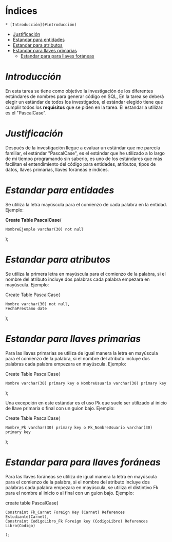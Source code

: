<!--ts-->
# Índices
	* [Introducción](#introducción)
* [Justificación](#jus)
* [Estandar para entidades](#EstandarEn)
* [Estandar para atributos](#EstandarAtr)
* [Estandar para llaves primarias](#EstandarPri)
	* [Estandar para para llaves foráneas](#EstandarFo)
<!--te-->


# *Introducción*

En esta tarea se tiene como objetivo la investigación de los diferentes estándares de nombres para generar código en SQL, En la tarea se deberá elegir un estándar de todos los investigados, el estándar elegido tiene que cumplir todos los **requisitos** que se piden en la tarea. El estandar a utilizar es el "PascalCase".


# *Justificación*

Después de la investigación llegue a evaluar un estándar que me parecía familiar, el estándar "PascalCase", es el estándar que he utilizado a lo largo de mi tiempo programando sin saberlo, es uno de los estándares que más facilitan el entendimiento del código para entidades, atributos, tipos de datos, llaves primarias, llaves foráneas e índices. 

# *Estandar para entidades*
Se utiliza la letra mayúscula para el comienzo de cada palabra en la entidad. Ejemplo:

**Create Table PascalCase**(

	NombreEjemplo varchar(30) not null
	
);

# *Estandar para atributos*
Se utiliza la primera letra en mayúscula para el comienzo de la palabra, si el nombre del atributo incluye dos palabras cada palabra empezara en mayúscula. Ejemplo:

Create Table PascalCase(

	Nombre varchar(30) not null,
	FechaPrestamo date
	
);

# *Estandar para llaves primarias*
Para las llaves primarias se utiliza de igual manera la letra en mayúscula para el comienzo de la palabra, si el nombre del atributo incluye dos palabras cada palabra empezara en mayúscula. Ejemplo:

Create Table PascalCase(

	Nombre varchar(30) primary key o NombreUsuario varchar(30) primary key
);


Una excepción en este estándar es el uso Pk que suele ser utilizado al inicio de llave primaria o final con un guion bajo. Ejemplo:

Create Table PascalCase(

	Nombre_Pk varchar(30) primary key o Pk_NombreUsuario varchar(30) primary key
);

# *Estandar para para llaves foráneas*
Para las llaves foráneas se utiliza de igual manera la letra en mayúscula para el comienzo de la palabra, si el nombre del atributo incluye dos palabras cada palabra empezara en mayúscula, se utiliza el distintivo Fk para el nombre al inicio o al final con un guion bajo. Ejemplo:

create table PascalCase(

	Constraint Fk_Carnet Foreign Key (Carnet) References Estudiante(Carnet),
	Constraint CodigoLibro_Fk Foreign key (CodigoLibro) References Libro(Codigo)
	
	);








                                                           
